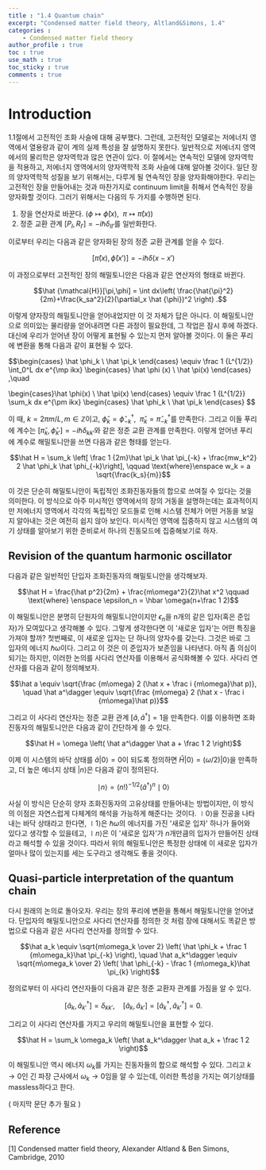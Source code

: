 ```yaml
---
title : "1.4 Quantum chain"
excerpt: "Condensed matter field theory, Altland&Simons, 1.4"
categories :
    - Condensed matter field theory
author_profile : true
toc : true
use_math : true
toc_sticky : true
comments : true
---
```

# Introduction

1.1절에서 고전적인 조화 사슬에 대해 공부했다. 그런데, 고전적인 모델로는 저에너지 영역에서 열용량과 같이 계의 실제 특성을 잘 설명하지 못한다. 일반적으로 저에너지 영역에서의 물리학은 양자역학과 많은 연관이 있다. 이 절에서는 연속적인 모델에 양자역학을 적용하고, 저에너지 영역에서의 양자역학적 조화 사슬에 대해 알아볼 것이다. 일단 장의 양자역학적 성질을 보기 위해서는, 다루게 될 연속적인 장을 양자화해야한다. 우리는 고전적인 장을 만들어내는 것과 마찬가지로 continuum limit을 취해서 연속적인 장을 양자화할 것이다. 그러기 위해서는 다음의 두 가지를 수행하면 된다.

1. 장을 연산자로 바꾼다. ($\phi \mapsto \hat \phi(x),\enspace \pi \mapsto\hat \pi(x)$)
2. 정준 교환 관계 $[P_I,R_{I'}]=-i\hbar\delta_{II'}$를 일반화한다.

이로부터 우리는 다음과 같은 양자화된 장의 정준 교환 관계를 얻을 수 있다.

$$[\hat \pi(x),\hat \phi(x')] = -i\hbar\delta(x-x')$$

이 과정으로부터 고전적인 장의 해밀토니안은 다음과 같은 연산자의 형태로 바뀐다.

$$\hat {\mathcal{H}}[\pi,\phi] = \int dx\left( \frac{\hat{\pi}^2}{2m}+\frac{k_sa^2}{2}(\partial_x \hat {\phi})^2 \right) .$$

이렇게 양자장의 해밀토니안을 얻어내었지만 이 것 자체가 답은 아니다. 이 해밀토니안으로 의미있는 물리량을 얻어내려면 다른 과정이 필요한데, 그 작업은 잠시 후에 하겠다. 대신에 우리가 얻어낸 장이 어떻게 표현될 수 있는지 먼저 알아볼 것이다. 이 둘은 푸리에 변환을 통해 다음과 같이 표현될 수 있다.

$$\begin{cases}
\hat \phi_k \\ \hat \pi_k
\end{cases} \equiv
\frac 1 {L^{1/2}} \int_0^L dx e^{\mp ikx}
\begin{cases}
\hat \phi (x) \\ \hat \pi(x)
\end{cases}
,\quad

\begin{cases}\hat \phi(x) \\ \hat \pi(x)
\end{cases} \equiv
\frac 1 {L^{1/2}} \sum_k dx e^{\pm ikx}
\begin{cases}
\hat \phi_k \\ \hat \pi_k
\end{cases}
$$

이 때, $k = 2\pi m/L, m \in \mathbb Z$이고, $\hat \phi_k = \hat \phi_{-k}^\dagger , \enspace \hat \pi_k = \hat \pi_{-k}^\dagger$를 만족한다. 그리고 이들 푸리에 계수는 $[\hat \pi_k,\hat \phi_{k'}] = -i\hbar\delta_{kk'}$와 같은 정준 교환 관계를 만족한다. 이렇게 얻어낸 푸리에 계수로 해밀토니안을 쓰면 다음과 같은 형태를 얻는다.

$$\hat H = \sum_k \left[ \frac 1 {2m}\hat \pi_k \hat \pi_{-k} + \frac{mw_k^2} 2 \hat \phi_k \hat \phi_{-k}\right], \qquad \text{where}\enspace w_k = a \sqrt{\frac{k_s}{m}}$$

이 것은 단순히 해밀토니안이 독립적인 조화진동자들의 합으로 쓰여질 수 있다는 것을 의미한다. 이 방식으로 아주 미시적인 영역에서의 장의 거동을 설명하는데는 효과적이지만 저에너지 영역에서 각각의 독립적인 모드들로 인해 시스템 전체가 어떤 거동을 보일지 알아내는 것은 여전히 쉽지 않아 보인다. 미시적인 영역에 집중하지 않고 시스템의 여기 상태를 알아보기 위한 준비로서 하나의 진동모드에 집중해보기로 하자.

## Revision of the quantum harmonic oscillator

다음과 같은 일반적인 단입자 조화진동자의 해밀토니안을 생각해보자.

$$\hat H = \frac{\hat p^2}{2m} + \frac{m\omega^2}{2}\hat x^2 \qquad \text{where} \enspace \epsilon_n = \hbar \omega(n+\frac 1 2)$$

이 해밀토니안은 분명히 단원자의 해밀토니안이지만 $\epsilon_n$을 n개의 같은 입자(혹은 준입자)가 모여있다고 생각해볼 수 있다. 그렇게 생각한다면 이 '새로운 입자'는 어떤 특징을 가져야 할까? 첫번째로, 이 새로운 입자는 단 하나의 양자수를 갖는다. 그것은 바로 그 입자의 에너지 $\hbar \omega$이다. 그리고 이 것은 이 준입자가 보존임을 나타낸다. 아직 좀 의심이 되기는 하지만, 이러한 논의를 사다리 연산자를 이용해서 공식화해볼 수 있다. 사다리 연산자를 다음과 같이 정의해보자.

$$\hat a \equiv \sqrt{\frac {m\omega} 2 (\hat x + \frac i {m\omega}\hat p)}, \quad \hat a^\dagger \equiv \sqrt{\frac {m\omega} 2 (\hat x - \frac i {m\omega}\hat p)}$$

그리고 이 사다리 연산자는 정준 교환 관계 $[\hat a, \hat a^\dagger]=1$을 만족한다. 이를 이용하면 조화진동자의 해밀토니안은 다음과 같이 간단하게 쓸 수 있다.

$$\hat H = \omega \left( \hat a^\dagger \hat a + \frac 1 2 \right)$$

이제 이 시스템의 바닥 상태를 $\hat {a}\vert 0\rangle = 0$이 되도록 정의하면 $\hat {H}\vert 0\rangle = (\omega/2)\vert 0\rangle$을 만족하고, 더 높은 에너지 상태 $\vert n\rangle$은 다음과 같이 정의된다.

$$\mid n\rangle = (n!)^{-1/2}(\hat a^\dagger)^n\mid 0\rangle$$

사실 이 방식은 단순히 양자 조화진동자의 고유상태를 만들어내는 방법이지만, 이 방식의 이점은 자연스럽게 다체계의 해석을 가능하게 해준다는 것이다. $\mid 0\rangle$을 진공을 나타내는 바닥 상태라고 한다면, $\mid 1\rangle$은 $\hbar \omega$의 에너지를 가진 '새로운 입자' 하나가 들어와 있다고 생각할 수 있을테고, $\mid n\rangle$은 이 '새로운 입자'가 $n$개만큼의 입자가 만들어진 상태라고 해석할 수 있을 것이다. 따라서 위의 해밀토니안은 특정한 상태에 이 새로운 입자가 얼마나 많이 있는지를 세는 도구라고 생각해도 좋을 것이다.

## Quasi-particle interpretation of the quantum chain

다시 원래의 논의로 돌아오자. 우리는 장의 푸리에 변환을 통해서 해밀토니안을 얻어냈다. 단입자의 해밀토니안으로 사다리 연산자를 정의한 것 처럼 장에 대해서도 똑같은 방법으로 다음과 같은 사다리 연산자를 정의할 수 있다.

$$\hat a_k \equiv \sqrt{m\omega_k \over 2} \left( \hat \phi_k + \frac 1 {m\omega_k}\hat \pi_{-k} \right), \quad \hat a_k^\dagger \equiv \sqrt{m\omega_k \over 2} \left( \hat \phi_{-k} - \frac 1 {m\omega_k}\hat \pi_{k} \right)$$

정의로부터 이 사다리 연산자들이 다음과 같은 정준 교환자 관계를 가짐을 알 수 있다.

$$\left[ \hat a_k, \hat a_{k'}^\dagger \right] = \delta_{kk'}, \quad \left[ \hat a_k, \hat a_{k'} \right] = \left[ \hat a_k^\dagger, \hat a_{k'}^\dagger \right] = 0.$$

그리고 이 사다리 연산자를 가지고 우리의 해밀토니안을 표현할 수 있다.

$$\hat H = \sum_k \omega_k \left( \hat a_k^\dagger \hat a_k + \frac 1 2 \right)$$

이 해밀토니안 역시 에너지 $\omega_k$를 가지는 진동자들의 합으로 해석할 수 있다. 그리고 $k \rightarrow 0$인 긴 파장 근사에서 $\omega_k \rightarrow 0$임을 알 수 있는데, 이러한 특성을 가지는 여기상태를 massless하다고 한다. 

( 마지막 문단 추가 필요 )

## Reference

[1] Condensed matter field theory, Alexander Altland & Ben Simons, Cambridge, 2010